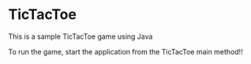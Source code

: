 # TicTacToe
 This is a sample TicTacToe game using Java

To run the game, start the application  from the TicTacToe main method!!
